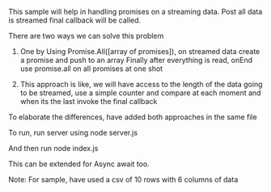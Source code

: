This sample will help in handling promises on a streaming data. Post all data is streamed final callback will be called.

There are two ways we can solve this problem

1) One by Using Promise.All([array of promises]), on streamed data create a promise and push to an array
   Finally after everything is read, onEnd use promise.all on all promises at one shot
   
2) This approach is like, we will have access to the length of the data going to be streamed, use a simple counter and compare
   at each moment and when its the last invoke the final callback

To elaborate the differences, have added both approaches in the same file

To run, run server using node server.js

And then run node index.js
   
This can be extended for Async await too.

Note: For sample, have used a csv of 10 rows with 6 columns of data
